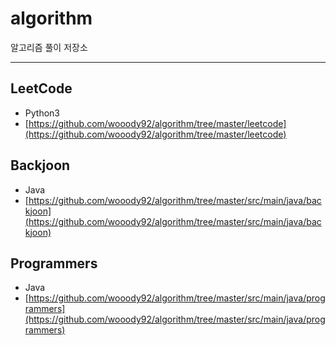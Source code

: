 # algorithm
알고리즘 풀이 저장소

-----
## LeetCode
- Python3
- [https://github.com/wooody92/algorithm/tree/master/leetcode](https://github.com/wooody92/algorithm/tree/master/leetcode)

## Backjoon
- Java
- [https://github.com/wooody92/algorithm/tree/master/src/main/java/backjoon](https://github.com/wooody92/algorithm/tree/master/src/main/java/backjoon)

## Programmers
- Java
- [https://github.com/wooody92/algorithm/tree/master/src/main/java/programmers](https://github.com/wooody92/algorithm/tree/master/src/main/java/programmers)
